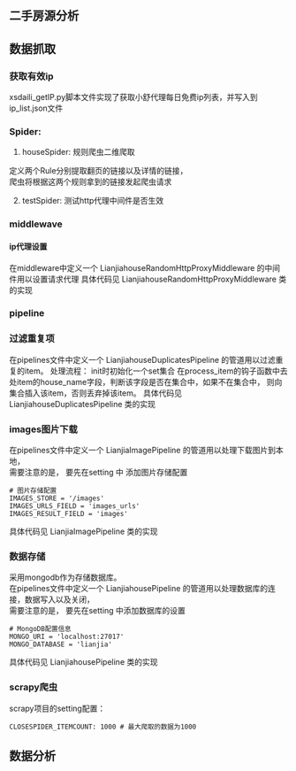 ## 二手房源分析

##  数据抓取
    
### 获取有效ip

xsdaili_getIP.py脚本文件实现了获取小舒代理每日免费ip列表，并写入到ip_list.json文件   
### Spider: 
1. houseSpider: 规则爬虫二维爬取

定义两个Rule分别提取翻页的链接以及详情的链接，   
爬虫将根据这两个规则拿到的链接发起爬虫请求   

2. testSpider: 测试http代理中间件是否生效

### middlewave

#### ip代理设置

在middleware中定义一个 LianjiahouseRandomHttpProxyMiddleware 的中间件用以设置请求代理
具体代码见 LianjiahouseRandomHttpProxyMiddleware 类的实现

### pipeline

### 过滤重复项

在pipelines文件中定义一个 LianjiahouseDuplicatesPipeline 的管道用以过滤重复的item。
处理流程：
init时初始化一个set集合
在process_item的钩子函数中去处item的house_name字段，判断该字段是否在集合中，如果不在集合中， 则向集合插入该item，否则丢弃掉该item。
具体代码见 LianjiahouseDuplicatesPipeline 类的实现

### images图片下载

在pipelines文件中定义一个 LianjiaImagePipeline 的管道用以处理下载图片到本地，   
需要注意的是， 要先在setting 中 添加图片存储配置

```
# 图片存储配置
IMAGES_STORE = '/images'
IMAGES_URLS_FIELD = 'images_urls'
IMAGES_RESULT_FIELD = 'images'
```
具体代码见 LianjiaImagePipeline 类的实现
### 数据存储

采用mongodb作为存储数据库。   
在pipelines文件中定义一个 LianjiahousePipeline 的管道用以处理数据库的连接，数据写入以及关闭，   
需要注意的是， 要先在setting 中添加数据库的设置   

```
# MongoDB配置信息
MONGO_URI = 'localhost:27017'
MONGO_DATABASE = 'lianjia'
```
具体代码见 LianjiahousePipeline 类的实现

### scrapy爬虫

scrapy项目的setting配置：
```
CLOSESPIDER_ITEMCOUNT: 1000 # 最大爬取的数据为1000

```


## 数据分析